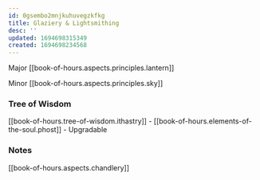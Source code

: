 ```yaml
---
id: 0gsembo2mnjkuhuvegzkfkg
title: Glaziery & Lightsmithing
desc: ''
updated: 1694698315349
created: 1694698234568
---
```


Major [[book-of-hours.aspects.principles.lantern]]

Minor [[book-of-hours.aspects.principles.sky]]

### Tree of Wisdom

[[book-of-hours.tree-of-wisdom.ithastry]] - [[book-of-hours.elements-of-the-soul.phost]] - Upgradable

### Notes

[[book-of-hours.aspects.chandlery]]
